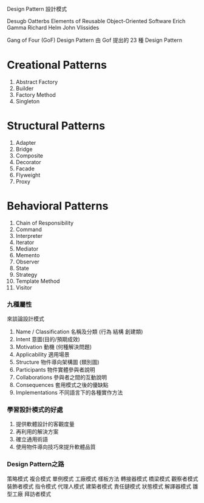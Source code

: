 Design Pattern 設計模式

Desugb Oatterbs
Elements of Reusable
Object-Oriented Software
Erich Gamma
Richard Helm
John Vlissides

Gang of Four (GoF) Design Pattern
由 Gof 提出的 23 種 Design Pattern

# Creational Patterns
1. Abstract Factory
2. Builder
3. Factory Method
5. Singleton

# Structural Patterns
1. Adapter
2. Bridge
3. Composite
4. Decorator
5. Facade
6. Flyweight
7. Proxy

# Behavioral Patterns
1. Chain of Responsibility
2. Command
3. Interpreter
4. Iterator
5. Mediator
6. Memento
7. Observer
8. State
9. Strategy
10. Template Method
11. Visitor

### 九種屬性 
來談論設計模式

1. Name / Classification 名稱及分類 (行為 結構 創建類)
2. Intent 意圖(目的/預期成效) 
3. Motivation 動機 (何種解決問題)
4. Applicability 適用場景
5. Structure 物件導向架構圖 (類別圖)
6. Participants 物件實體參與者說明
7. Collaborations 參與者之間的互動說明
8. Consequences 套用模式之後的優缺點
9. Implementations 不同語言下的各種實作方法

### 學習設計模式的好處

1. 提供軟體設計的客觀度量
2. 再利用的解決方案
3. 確立通用術語
4. 使用物件導向技巧來提升軟體品質

### Design Pattern之路

策略模式
複合模式
單例模式
工廠模式
樣板方法
轉接器模式
橋梁模式
觀察者模式
裝飾者模式
指令模式
代理人模式
建築者模式
責任鏈模式
狀態模式
解譯器模式
雛型工廠
拜訪者模式